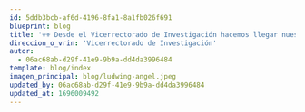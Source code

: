 ```yaml
---
id: 5ddb3bcb-af6d-4196-8fa1-8a1fb026f691
blueprint: blog
title: '⚜️⚜️ Desde el Vicerrectorado de Investigación hacemos llegar nuestro reconocimiento y felicitaciones 👏👏 por su incorporación como docente RENACYT Nivel V. ⚜️⚜️'
direccion_o_vrin: 'Vicerrectorado de Investigación'
autor:
  - 06ac68ab-d29f-41e9-9b9a-dd4da3996484
template: blog/index
imagen_principal: blog/ludwing-angel.jpeg
updated_by: 06ac68ab-d29f-41e9-9b9a-dd4da3996484
updated_at: 1696009492
---
```


